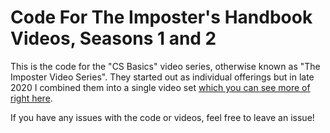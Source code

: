 # Code For The Imposter's Handbook Videos, Seasons 1 and 2

This is the code for the "CS Basics" video series, otherwise known as "The Imposter Video Series". They started out as individual offerings but in late 2020 I combined them into a single video set [which you can see more of right here](https://bigmachine.io/productions/imposter-video).

If you have any issues with the code or videos, feel free to leave an issue!

